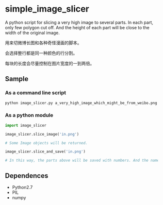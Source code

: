# simple_image_slicer

A python script for slicing a very high image to several parts. In each part, only few polygon cut off. And the height of each part will be close to the width of the original image.

用来切微博长图和各种奇怪漫画的脚本。

会选择整行都是同一种颜色的行分割。

每块的长度会尽量控制在图片宽度的一到两倍。

## Sample

### As a command line script

```Bash
python image_slicer.py a_very_high_image_which_might_be_from_weibo.png
```

### As a python module

```Python
import image_slicer

image_slicer.slice_image('in.png')

# Some Image objects will be returned.

image_slicer.slice_and_save('in.png')

# In this way, the parts above will be saved with numbers. And the names of files will get returned.
```

## Dependences

* Python2.7
* PIL
* numpy
